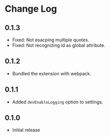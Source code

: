 # Change Log

## 0.1.3

- Fixed: Not esacping multiple quotes.
- Fixed: Not recognizing id as global attribute.

## 0.1.2

- Bundled the extension with webpack.

## 0.1.1

- Added `devEnableLogging` option to settings.

## 0.1.0

- Initial release
